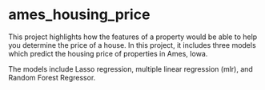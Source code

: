 # ames_housing_price
This project highlights how the features of a property would be able to help you determine the price of a house. In this project, it includes three models which predict the housing price of properties in Ames, Iowa. 

The models include Lasso regression, multiple linear regression (mlr), and Random Forest Regressor. 